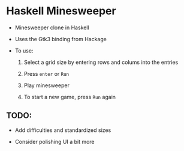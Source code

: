 # Haskell Minesweeper

- Minesweeper clone in Haskell

- Uses the Gtk3 binding from Hackage

- To use:
	1. Select a grid size by entering rows and colums into the entries

	2. Press `enter` or `Run`

	3. Play minesweeper

	4. To start a new game, press `Run` again

## TODO: 
- Add difficulties and standardized sizes

- Consider polishing UI a bit more
